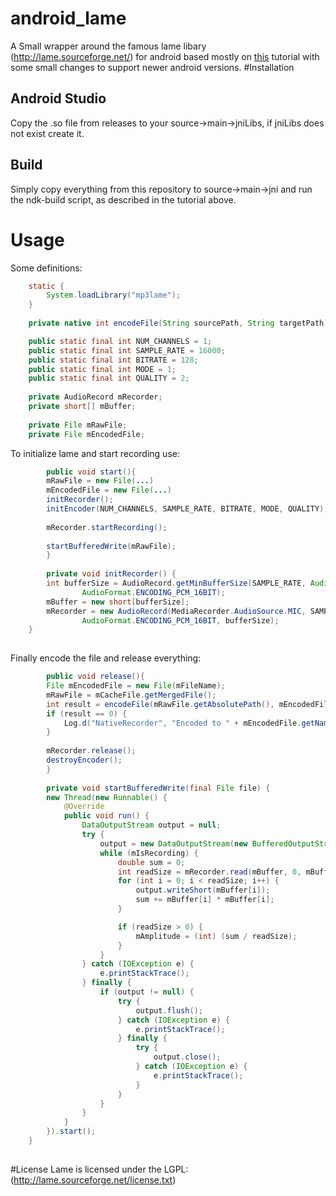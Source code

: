 # android_lame
A Small wrapper around the famous lame libary (http://lame.sourceforge.net/) for android based mostly on [this](http://developer.samsung.com/technical-doc/view.do;jsessionid=hlCGVWCRy8pwjsY5f4P8KLzPmr6fCZNvQhxGndXwRLTywbJT7vWX!404960129?v=T000000090) tutorial with some small changes to support newer android versions. 
#Installation
## Android Studio
Copy the .so file from releases to your source->main->jniLibs, if jniLibs does not exist create it.
## Build
Simply copy everything from this repository to source->main->jni and run the ndk-build script, as described in the tutorial above.
# Usage
Some definitions:
```java
    static {
        System.loadLibrary("mp3lame");
    }
    
    private native int encodeFile(String sourcePath, String targetPath);

    public static final int NUM_CHANNELS = 1;
    public static final int SAMPLE_RATE = 16000;
    public static final int BITRATE = 128;
    public static final int MODE = 1;
    public static final int QUALITY = 2;
    
    private AudioRecord mRecorder;
    private short[] mBuffer;
    
    private File mRawFile;
    private File mEncodedFile;
```
To initialize lame and start recording use:
```java
        public void start(){
        mRawFile = new File(...)
        mEncodedFile = new File(...)
        initRecorder();
        initEncoder(NUM_CHANNELS, SAMPLE_RATE, BITRATE, MODE, QUALITY);
        
        mRecorder.startRecording();
        
        startBufferedWrite(mRawFile);
        }
        
        private void initRecorder() {
        int bufferSize = AudioRecord.getMinBufferSize(SAMPLE_RATE, AudioFormat.CHANNEL_IN_MONO,
                AudioFormat.ENCODING_PCM_16BIT);
        mBuffer = new short[bufferSize];
        mRecorder = new AudioRecord(MediaRecorder.AudioSource.MIC, SAMPLE_RATE, AudioFormat.CHANNEL_IN_MONO,
                AudioFormat.ENCODING_PCM_16BIT, bufferSize);
    }
        
```
Finally encode the file and release everything:
```java
        public void release(){
        File mEncodedFile = new File(mFileName);
        mRawFile = mCacheFile.getMergedFile();
        int result = encodeFile(mRawFile.getAbsolutePath(), mEncodedFile.getAbsolutePath());
        if (result == 0) {
            Log.d("NativeRecorder", "Encoded to " + mEncodedFile.getName());
        }
            
        mRecorder.release();
        destroyEncoder();
        }
        
        private void startBufferedWrite(final File file) {
        new Thread(new Runnable() {
            @Override
            public void run() {
                DataOutputStream output = null;
                try {
                    output = new DataOutputStream(new BufferedOutputStream(new FileOutputStream(file)));
                    while (mIsRecording) {
                        double sum = 0;
                        int readSize = mRecorder.read(mBuffer, 0, mBuffer.length);
                        for (int i = 0; i < readSize; i++) {
                            output.writeShort(mBuffer[i]);
                            sum += mBuffer[i] * mBuffer[i];
                        }

                        if (readSize > 0) {
                            mAmplitude = (int) (sum / readSize);
                        }
                    }
                } catch (IOException e) {
                    e.printStackTrace();
                } finally {
                    if (output != null) {
                        try {
                            output.flush();
                        } catch (IOException e) {
                            e.printStackTrace();
                        } finally {
                            try {
                                output.close();
                            } catch (IOException e) {
                                e.printStackTrace();
                            }
                        }
                    }
                }
            }
        }).start();
    }
    
```
#License
Lame is licensed under the LGPL: (http://lame.sourceforge.net/license.txt)
